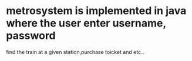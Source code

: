 # metrosystem is implemented in java where the user enter username, password
find the train at a given station,purchase toicket and etc..
